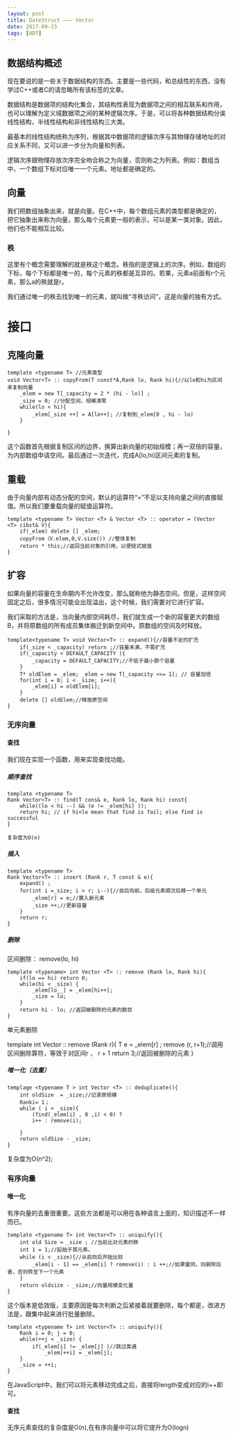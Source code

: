 ```yaml
---
layout: post
title: DateStruct ——— Vector
date: 2017-09-23
tags: [ADT]
---
```


## 数据结构概述

现在要说的是一些关于数据结构的东西。主要是一些代码，和总结性的东西，没有学过C++或者C的请忽略所有该标签的文章。

数据结构是数据项的结构化集合，其结构性表现为数据项之间的相互联系和作用，也可以理解为定义域数据项之间的某种逻辑次序。于是，可以将各种数据结构分诶线性结构，半线性结构和非线性结构三大类。

最基本的线性结构统称为序列，根据其中数据项的逻辑次序与其物理存储地址的对应关系不同，又可以进一步分为向量和列表。

逻辑次序跟物理存放次序完全吻合称之为向量，否则称之为列表。例如：数组当中，一个数组下标对应唯一一个元素。地址都是确定的。

## 向量

我们把数组抽象出来，就是向量。在C++中，每个数组元素的类型都是确定的，把它抽象出来称为向量，那么每个元素更一般的表示，可以是某一类对象。因此，他们也不能相互比较。

### 秩

这里有个概念需要理解的就是秩这个概念。秩指的是逻辑上的次序。例如，数组的下标，每个下标都是唯一的，每个元素的秩都是互异的。若果，元素a前面有r个元素，那么a的秩就是r。

我们通过唯一的秩去找到唯一的元素，就叫做“寻秩访问”，这是向量的独有方式。

# 接口

## 克隆向量

    template <typename T> //元素类型
    void Vector<T> :: copyFrom(T const*A,Rank lo, Rank hi){//以lo和hi为区间来复制向量
        _elem = new T[_capacity = 2 * (hi - lo)] ; 
        _size = 0; //分配空间，规模清零
        while(lo < hi){
            _elem[_size ++] = A[lo++]; //复制到_elem[0 , hi - lo)
        }

    }

这个函数首先根据复制区间的边界，换算出新向量的初始规模；再一双倍的容量，为内部数组申请空间。最后通过一次迭代，完成A[lo,hi)区间元素的复制。

## 重载

由于向量内部有动态分配的空间，默认的运算符“=”不足以支持向量之间的直接赋值。所以我们要重载向量的赋值运算符。

    template <typename T> Vector <T> & Vector <T> :: operator = (Vector <T> cibst& V){
        if(_elem) delete [] _elem;
        copyFrom（V.elem,0,V.size()) //整体复制
        return * this;//返回当前对象的引用，以便链式赋值
    }
    
## 扩容

如果向量的容量在生命期内不允许改变，那么就称他为静态空间。但是，这样空间固定之后，很多情况可能会出现溢出，这个时候，我们需要对它进行扩容。

我们采取的方法是，当向量内部空间耗尽，我们就生成一个新的容量更大的数组B，并将原数组的所有成员集体搬迁到新空间中。原数组的空间及时释放。

    template<typename T> void Vector<T> :: expand(){//容量不足的扩充 
        if(_size < _capacity) return ;//容量未满，不需扩充
        if(_capacity < DEFAULT_CAPACITY ){
            _capacity = DEFAULT_CAPACITY;//不低于最小那个容量
        }
        T* oldElem = _elem; _elem = new T[_capacity <<= 1]; // 容量加倍
        for(int i = 0; i < _size; i++){
            _elem[i] = oldElem[i];
        }
        delete [] oldElem;//释放原空间
    }

### 无序向量 

#### 查找

我们现在实现一个函数，用来实现查找功能。

##### 顺序查找

    template <typename T> 
    Rank Vector<T> :: find(T cons& e, Rank lo, Rank hi) const{
        while((lo < hi --) && (e != _elem[hi] ));
        return hi; // if hi<lo mean that find is fail; else find is successful
    }

    复杂度为O(n)

##### 插入

    template <typename T> 
    Rank Vector<T> :: insert (Rank r, T const & e){
        expand() ;
        for(int i =_size; i > r; i--){//自后向前，后级元素顺次后移一个单元
            _elem[r] = e;//置入新元素
            _size ++;//更新容量
        }
        return r;
    }

##### 删除

区间删除： remove(lo, hi)

    template <typename> int Vector <T> :: remove (Rank lo, Rank hi){
        if(lo == hi) return 0;
        while(hi < _size) {
            _elem[lo__] = _elem[hi++];
            _size = lo;
        }
        return hi - lo; //返回被删除的元素的数目
    }

单元素删除 

 template <typename> int Vector <T> :: remove (Rank r){
     T e = _elem[r] ; 
     remove (r, r+1);//调用区间删除算符，等效于对区间r ， r + 1
     return 3;//返回被删除的元素
 }

##### 唯一化（去重）

    templage <typename T > int Vector <T> :: deduplicate(){
        int oldSize  = _size;//记录原规模
        Ranki= 1；
        while ( i < _size){
            (find(_elem[i] , 0 ,i) < 0) ? 
            i++ : remove(i);

        }
        return oldSize - _size;
    } 

复杂度为O(n^2);

### 有序向量 

#### 唯一化

有序向量的去重很重要。这些方法都是可以用在各种语言上面的，知识描述不一样而已。

    template <typename T> int Vector<T> :: uniquify(){
        int old Size = _size ; //当前比对元素的秩
        int 1 = 1;//起始于首元素。
        while (i < _size){//从前向后开始比较
            _elem[i - 1] == _elem[i] ? remove(i) : i ++;//如果雷同，则删除后者，否则转至下一个元素
        }
        return oldsize - _size;//向量规模变化量
    }

这个版本是低效版，主要原因是每次判断之后紧接着就要删除，每个都是，改进方法是，跟集中起来进行批量删除。

    template <typename T> int Vector<T> :: uniquify(){
        Rank i = 0; j = 0;
        while(++j < _size) {
            if(_elem[i] != _elem[j] )//跳过类通
                _elem[++i] = _elem[j];
        }
        _size = ++i;
    }

在JavaScript中，我们可以将元素移动完成之后，直接将length变成对应的i++即可。

#### 查找

无序元素查找的复杂度是O(n),在有序向量中可以将它提升为O(logn)


























